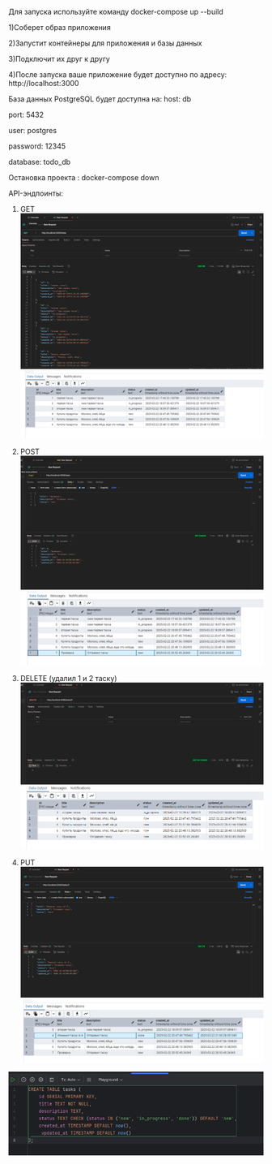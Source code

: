 Для запуска используйте команду
docker-compose up --build

1)Соберет образ приложения 

2)Запустит контейнеры для приложения и базы данных

3)Подключит их друг к другу

4)После запуска ваше приложение будет доступно по адресу: http://localhost:3000

База данных PostgreSQL будет доступна на:
host: db

port: 5432

user: postgres

password: 12345

database: todo_db

Остановка проекта : docker-compose down

API-эндпоинты:
1) GET
   ![alt text](./screenshots/{7B1FC019-6B61-4FB6-9E46-0B239BFDAE8C}.png)
![alt text](./screenshots/{A91BFD3D-61E0-41AF-957C-5BA3D92FEDBE}.png)

2) POST
![alt text](./screenshots/{AECC9B65-22E5-49F8-AB01-C5F1E08E9021}.png)
![alt text](./screenshots/{BA1C12CE-5017-41B2-90CC-EB1316B5954A}.png)


3) DELETE (удалил 1 и 2 таску)
![alt text](./screenshots/{9CE95FCF-DC04-4B5E-9B9A-64C6EE94C83D}.png)
![alt text](./screenshots/{15053751-272F-47F5-94EA-B4FC60BAD31A}.png)

4) PUT
![alt text](./screenshots/{7AD62184-6D62-4F68-B58A-2F138912638D}.png)
![alt text](./screenshots/{4D7CBBA0-CB5E-4F43-B0CD-8204920B9583}.png)

![alt text](./screenshots/{293E63DA-CEA9-48F6-A0B9-88CDB6CC78FD}.png)